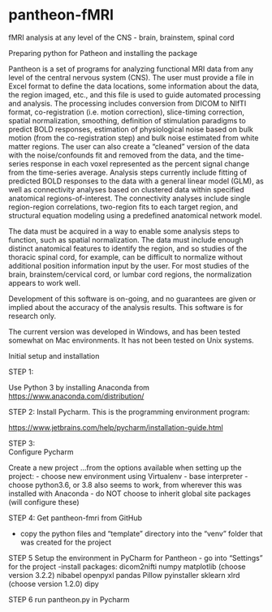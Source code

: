 # pantheon-fMRI
fMRI analysis at any level of the CNS - brain, brainstem, spinal cord

Preparing python for Patheon and installing the package
 
Pantheon is a set of programs for analyzing functional MRI data from any level of the central nervous system (CNS). The user must 
provide a file in Excel format to define the data locations, some information about the data, the region imaged, etc., and this 
file is used to guide automated processing and analysis. The processing includes conversion from DICOM to NIfTI format, co-registration 
(i.e. motion correction), slice-timing correction, spatial normalization, smoothing, definition of stimulation paradigms to predict 
BOLD responses, estimation of physiological noise based on bulk motion (from the co-registration step) and bulk noise estimated from
white matter regions. The user can also create a “cleaned” version of the data with the noise/confounds fit and removed from the data, 
and the time-series response in each voxel represented as the percent signal change from the time-series average.
Analysis steps currently include fitting of predicted BOLD responses to the data with a general linear model (GLM), as well as 
connectivity analyses based on clustered data within specified anatomical regions-of-interest.  The connectivity analyses include 
single region-region correlations, two-region fits to each target region, and structural equation modeling using a predefined anatomical 
network model.

The data must be acquired in a way to enable some analysis steps to function, such as spatial normalization.  The data must include 
enough distinct anatomical features to identify the region, and so studies of the thoracic spinal cord, for example, can be difficult 
to normalize without additional position information input by the user. For most studies of the brain, brainstem/cervical cord, or 
lumbar cord regions, the normalization appears to work well.

Development of this software is on-going, and no guarantees are given or implied about the accuracy of the analysis results.  This software 
is for research only.

The current version was developed in Windows, and has been tested somewhat on Mac environments.  It has not been tested on Unix systems.


Initial setup and installation

STEP 1:

Use Python 3 by installing Anaconda from https://www.anaconda.com/distribution/

STEP 2:
Install Pycharm.  This is the programming environment program:

https://www.jetbrains.com/help/pycharm/installation-guide.html

STEP 3:  
Configure Pycharm

Create a new project
	…from the options available when setting up the project:
	- choose new environment using Virtualenv
	- base interpreter  - choose python3.6, or 3.8 also seems to work, from wherever this was installed with Anaconda
	- do NOT choose to inherit global site packages (will configure these)

STEP 4:
Get pantheon-fmri from GitHub
- copy the python files and “template” directory into the “venv” folder that was created for the project


STEP 5
Setup the environment in PyCharm for Pantheon
	- go into “Settings” for the project
	-install packages:
		dicom2nifti
		numpy
		matplotlib (choose version 3.2.2)
		nibabel
		openpyxl
		pandas
		Pillow
		pyinstaller
		sklearn
		xlrd (choose version 1.2.0)
		dipy


STEP 6
run pantheon.py in Pycharm

